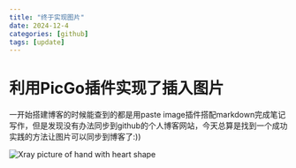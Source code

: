 ```yaml
---
title: "终于实现图片"
date: 2024-12-4
categories: [github]
tags: [update]
---
```


# 利用PicGo插件实现了插入图片

一开始搭建博客的时候能查到的都是用paste image插件搭配markdown完成笔记写作，但是发现没有办法同步到github的个人博客网站，今天总算是找到一个成功实践的方法让图片可以同步到博客了:))

![Xray picture of hand with heart shape](https://cdn.jsdelivr.net/gh/idadayi/Blogimage@main/Markdown20241204150829.png)